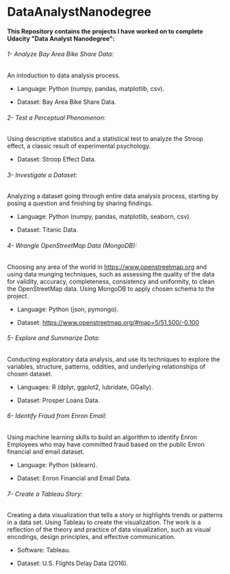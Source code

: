 # DataAnalystNanodegree

#### This Repository contains the projects I have worked on to complete Udacity "Data Analyst Nanodegree": 

###### 1- Analyze Bay Area Bike Share Data: 
An intoduction to data analysis process. 

* Language: Python (numpy, pandas, matplotlib, csv).

* Dataset: Bay Area Bike Share Data.


###### 2- Test a Perceptual Phenomenon:
Using descriptive statistics and a statistical test to analyze the Stroop effect, a classic result of experimental psychology.

* Dataset: Stroop Effect Data.

###### 3- Investigate a Dataset:
Analyzing a dataset going through entire data analysis process, starting by posing a question and finishing by sharing findings.

* Language: Python (numpy, pandas, matplotlib, seaborn, csv).

* Dataset: Titanic Data.


###### 4- Wrangle OpenStreetMap Data (MongoDB): 
Choosing any area of the world in https://www.openstreetmap.org and using data munging techniques, such as assessing the quality of the data for validity, accuracy, completeness, consistency and uniformity, to clean the OpenStreetMap data. Using MongoDB to apply chosen schema to the project.

* Language: Python (json, pymongo).

* Dataset: https://www.openstreetmap.org/#map=5/51.500/-0.100

###### 5- Explore and Summarize Data: 
Conducting exploratory data analysis, and use its techniques to explore the variables, structure, patterns, oddities, and underlying relationships of chosen dataset.

* Languages: R (dplyr, ggplot2, lubridate, GGally).

* Dataset: Prosper Loans Data. 

###### 6- Identify Fraud from Enron Email:
Using machine learning skills to build an algorithm to identify Enron Employees who may have committed fraud based on the public Enron financial and email dataset.

* Language: Python (sklearn).

* Dataset: Enron Financial and Email Data.

###### 7- Create a Tableau Story: 
Creating a data visualization that tells a story or highlights trends or patterns in a data set. Using Tableau to create the visualization. The work is a reflection of the theory and practice of data visualization, such as visual encodings, design principles, and effective communication.

* Software: Tableau.

* Dataset: U.S. Flights Delay Data (2016). 
